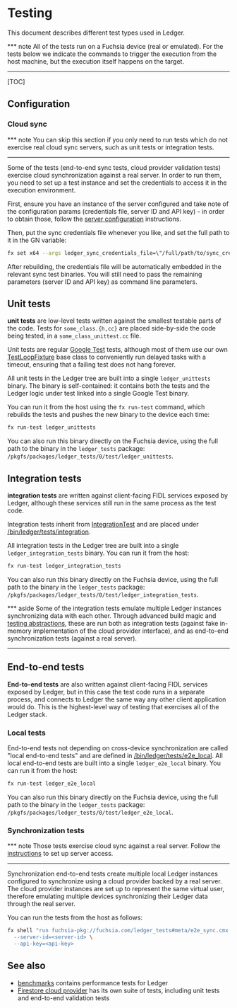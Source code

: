 # Testing

This document describes different test types used in Ledger.

*** note
All of the tests run on a Fuchsia device (real or emulated). For the tests below
we indicate the commands to trigger the execution from the host machine, but the
execution itself happens on the target.
***

[TOC]

## Configuration

### Cloud sync

*** note
You can skip this section if you only need to run tests which do not exercise
real cloud sync servers, such as unit tests or integration tests.
***

Some of the tests (end-to-end sync tests, cloud provider validation tests)
exercise cloud synchronization against a real server. In order to run them, you
need to set up a test instance and set the credentials to access it in the
execution environment.

First, ensure you have an instance of the server configured and take note of the
configuration params (credentials file, server ID and API key) - in order to
obtain those, follow the [server configuration] instructions.

Then, put the sync credentials file whenever you like, and set the full path to
it in the GN variable:

```sh
fx set x64 --args ledger_sync_credentials_file=\"/full/path/to/sync_credentials.json\"
```

After rebuilding, the credentials file will be automatically embedded in the
relevant sync test binaries. You will still need to pass the remaining
parameters (server ID and API key) as command line parameters.

## Unit tests

**unit tests** are low-level tests written against the smallest testable parts
of the code. Tests for `some_class.{h,cc}` are placed side-by-side the code
being tested, in a `some_class_unittest.cc` file.

Unit tests are regular [Google Test] tests, although most of them use our own
[TestLoopFixture] base class to conveniently run delayed tasks with a
timeout, ensuring that a failing test does not hang forever.

All unit tests in the Ledger tree are built into a single `ledger_unittests`
binary. The binary is self-contained: it contains both the tests and the Ledger
logic under test linked into a single Google Test binary.

You can run it from the host using the `fx run-test` command, which
rebuilds the tests and pushes the new binary to the device each time:

```sh
fx run-test ledger_unittests
```

You can also run this binary directly on the Fuchsia device, using the full
path to the binary in the `ledger_tests` package:
`/pkgfs/packages/ledger_tests/0/test/ledger_unittests`.

## Integration tests

**integration tests** are written against client-facing FIDL services exposed by
Ledger, although these services still run in the same process as the test code.

Integration tests inherit from [IntegrationTest] and are placed under
[/bin/ledger/tests/integration].

All integration tests in the Ledger tree are built into a single
`ledger_integration_tests` binary. You can run it from the host:

```sh
fx run-test ledger_integration_tests
```

You can also run this binary directly on the Fuchsia device, using the full
path to the binary in the `ledger_tests` package:
`/pkgfs/packages/ledger_tests/0/test/ledger_integration_tests`.

*** aside
Some of the integration tests emulate multiple Ledger instances synchronizing
data with each other. Through advanced build magic and [testing abstractions],
these are run both as integration tests (against fake in-memory implementation
of the cloud provider interface), and as end-to-end synchronization tests
(against a real server).
***

## End-to-end tests

**End-to-end tests** are also written against client-facing FIDL services
exposed by Ledger, but in this case the test code runs in a separate process,
and connects to Ledger the same way any other client application would do. This
is the highest-level way of testing that exercises all of the Ledger stack.

### Local tests

End-to-end tests not depending on cross-device synchronization are called "local
end-to-end tests" and are defined in [/bin/ledger/tests/e2e_local]. All local
end-to-end tests are built into a single `ledger_e2e_local` binary. You can run
it from the host:

```sh
fx run-test ledger_e2e_local
```

You can also run this binary directly on the Fuchsia device, using the full
path to the binary in the `ledger_tests` package:
`/pkgfs/packages/ledger_tests/0/test/ledger_e2e_local`.

### Synchronization tests

*** note
Those tests exercise cloud sync against a real server. Follow the
[instructions](#cloud-sync) to set up server access.
***

Synchronization end-to-end tests create multiple local Ledger instances
configured to synchronize using a cloud provider backed by a real server. The
cloud provider instances are set up to represent the same virtual user,
therefore emulating multiple devices synchronizing their Ledger data through the
real server.

You can run the tests from the host as follows:

```sh
fx shell "run fuchsia-pkg://fuchsia.com/ledger_tests#meta/e2e_sync.cmx \
  --server-id=<server-id> \
  --api-key=<api-key>
```

## See also

 - [benchmarks] contains performance tests for Ledger
 - [Firestore cloud provider] has its own suite of tests, including unit tests
   and end-to-end validation tests

[Google Test]: https://github.com/google/googletest
[TestLoopFixture]: https://fuchsia.googlesource.com/garnet/+/master/public/lib/gtest/test_loop_fixture.h
[IntegrationTest]: /bin/ledger/tests/integration/integration_test.h
[/bin/ledger/tests/integration]: /bin/ledger/tests/integration
[Synchronization end-to-end tests]: /bin/ledger/tests/e2e_sync/README.md
[/bin/ledger/tests/e2e_local]: /bin/ledger/tests/e2e_local
[/bin/ledger/tests/e2e_sync]: /bin/ledger/tests/e2e_sync
[server configuration]: /bin/cloud_provider_firestore/docs/configuration.md
[testing abstractions]: /bin/ledger/testing/ledger_app_instance_factory.h
[benchmarks]: /bin/ledger/tests/benchmark/README.md
[Firestore cloud provider]: /bin/cloud_provider_firestore/README.md
